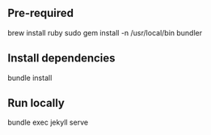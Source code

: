 ## Pre-required
brew install ruby
sudo gem install -n /usr/local/bin bundler

## Install dependencies
bundle install

## Run locally
bundle exec jekyll serve
